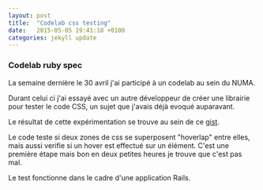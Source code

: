 ```yaml
---
layout: post
title:  "Codelab css testing"
date:   2015-05-05 19:41:18 +0100
categories: jekyll update
---
```


### Codelab ruby spec

La semaine dernière le 30 avril j'ai participé à un codelab au sein du NUMA.

Durant celui ci j'ai essayé avec un autre développeur de créer une librairie pour tester le code CSS, un sujet que j'avais déjà evoqué auparavant.

Le résultat de cette expérimentation se trouve au sein de ce [gist](https://gist.github.com/simonc/dd5c4bcb637e50fceb71).

Le code teste si deux zones de css se superposent "hoverlap" entre elles, mais aussi verifie si un hover est effectué sur un élément. C'est une première étape mais bon en deux petites heures je trouve que c'est pas mal.

Le test fonctionne dans le cadre d'une application Rails.
